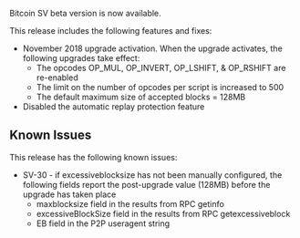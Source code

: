 Bitcoin SV beta version is now available. 

This release includes the following features and fixes:
 - November 2018 upgrade activation. When the upgrade activates, the 
 following upgrades take effect:
    - The opcodes OP_MUL, OP_INVERT, OP_LSHIFT, & OP_RSHIFT are re-enabled
    - The limit on the number of opcodes per script is increased to 500
    - The default maximum size of accepted blocks = 128MB
 - Disabled the automatic replay protection feature

## Known Issues
This release has the following known issues:

* SV-30 - if excessiveblocksize has not been manually configured, the following fields report the
post-upgrade value (128MB) before the upgrade has taken place
  * maxblocksize field in the results from RPC getinfo
  * excessiveBlockSize field in the results from RPC getexcessiveblock
  * EB field in the P2P useragent string
